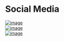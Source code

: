 
# Social Media

[![image](http://crestsocial.co.uk/wp-content/uploads/2016/03/1457467563_facebook.png)](https://en-gb.facebook.com/)
<br>
[![image](https://lh3.googleusercontent.com/KhY28aTw30hEJXooMF-_rQqwMIIqofFvasbZJtEpvlgHQwLXKP3KW0OoCTtoYpDNn_U=w128)](https://www.youtube.com/)
<br>
[![image](https://www.google.com/url?sa=i&url=https%3A%2F%2Flogos-world.net%2Ftwitter-logo%2F&psig=AOvVaw3UdUokdVKPDKMpLEFuzoN_&ust=1609859564328000&source=images&cd=vfe&ved=0CAIQjRxqFwoTCNiOyK3Igu4CFQAAAAAdAAAAABBO)](https://twitter.com/stapley_matt)
 
 
